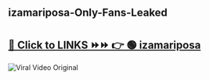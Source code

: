 
 ## izamariposa-Only-Fans-Leaked

# <h2><a href="https://clipsfans.com/izamariposa&ref=git">🔗 Click to LINKS ⏩⏩ 👉 🟢 izamariposa </a></h2>

<a href="https://clipsfans.com/izamariposa&ref=git" rel="nofollow" data-target="animated-image.originalLink"><img src="https://i.ibb.co.com/xMMVF88/686577567.gif" alt="Viral Video Original" style="max-width: 100%; display: inline-block;" data-target="animated-image.originalImage"></a>
